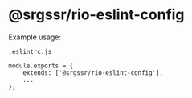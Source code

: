 # @srgssr/rio-eslint-config

Example usage:

`.eslintrc.js`

```
module.exports = {
    extends: ['@srgssr/rio-eslint-config'],
    ...
};
```
